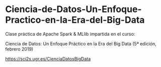 # Ciencia-de-Datos-Un-Enfoque-Practico-en-la-Era-del-Big-Data
Clase práctica de Apache Spark & MLlib impartida en el curso:

Ciencia de Datos: Un Enfoque Práctico en la Era del Big Data (5ª edición, febrero 2019)

https://sci2s.ugr.es/CienciaDatosBigData
